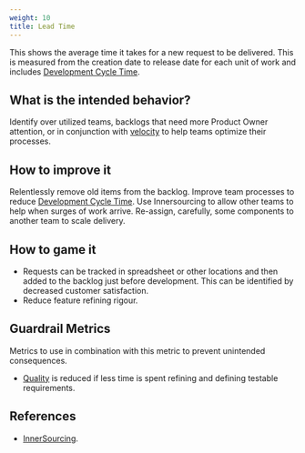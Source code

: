 ```yaml
---
weight: 10
title: Lead Time
---
```


This shows the average time it takes for a new request to be delivered. This is
measured from the creation date to release date for each unit of work and includes [Development Cycle Time](../development-cycle-time).

## What is the intended behavior?

Identify over utilized teams, backlogs that need more Product Owner attention,
or in conjunction with [velocity](../velocity) to help teams optimize their processes.

## How to improve it

Relentlessly remove old items from the backlog.
Improve team processes to reduce [Development Cycle Time](../development-cycle-time).
Use Innersourcing to allow other teams to help when surges of work arrive.
Re-assign, carefully, some components to another team to scale delivery.

## How to game it

- Requests can be tracked in spreadsheet or other locations and then added to
  the backlog just before development. This can be identified by decreased
  customer satisfaction.
- Reduce feature refining rigour.

## Guardrail Metrics

Metrics to use in combination with this metric to prevent unintended consequences.

- [Quality](../defect-rate) is reduced if less time is spent refining and defining
  testable requirements.

## References

- [InnerSourcing](https://paypal.github.io/InnerSourceCommons/).

